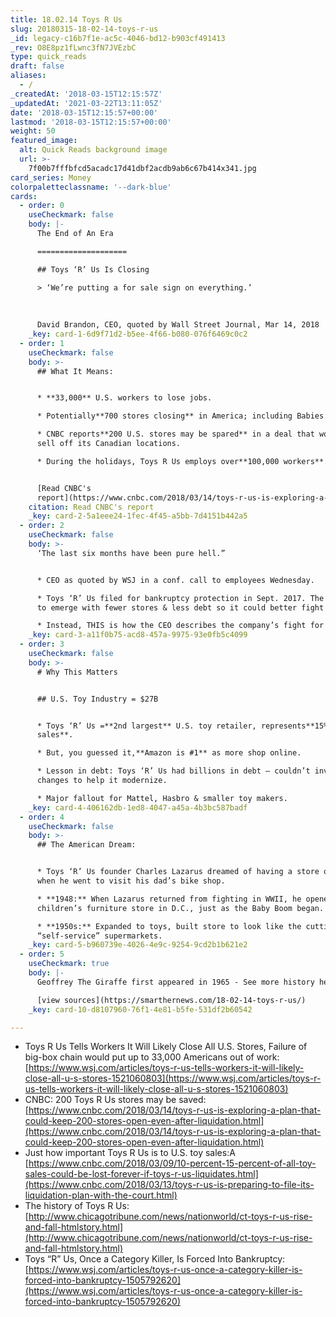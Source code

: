 ```yaml
---
title: 18.02.14 Toys R Us
slug: 20180315-18-02-14-toys-r-us
_id: legacy-c16b7f1e-ac5c-4046-bd12-b903cf491413
_rev: O8E8pz1fLwnc3fN7JVEzbC
type: quick_reads
draft: false
aliases:
  - /
_createdAt: '2018-03-15T12:15:57Z'
_updatedAt: '2021-03-22T13:11:05Z'
date: '2018-03-15T12:15:57+00:00'
lastmod: '2018-03-15T12:15:57+00:00'
weight: 50
featured_image:
  alt: Quick Reads background image
  url: >-
    7f00b7fffbfcd5acadc17d41dbf2acdb9ab6c67b414x341.jpg
card_series: Money
colorpaletteclassname: '--dark-blue'
cards:
  - order: 0
    useCheckmark: false
    body: |-
      The End of An Era

      ====================

      ## Toys ‘R’ Us Is Closing

      > ‘We’re putting a for sale sign on everything.’  
        
        
        
      David Brandon, CEO, quoted by Wall Street Journal, Mar 14, 2018
    _key: card-1-6d9f71d2-b5ee-4f66-b080-076f6469c0c2
  - order: 1
    useCheckmark: false
    body: >-
      ## What It Means:


      * **33,000** U.S. workers to lose jobs.

      * Potentially**700 stores closing** in America; including Babies ‘R’ Us.

      * CNBC reports**200 U.S. stores may be spared** in a deal that would also
      sell off its Canadian locations.

      * During the holidays, Toys R Us employs over**100,000 workers**.


      [Read CNBC's
      report](https://www.cnbc.com/2018/03/14/toys-r-us-is-exploring-a-plan-that-could-keep-200-stores-open-even-after-liquidation.html)
    citation: Read CNBC's report
    _key: card-2-5a1eee24-1fec-4f45-a5bb-7d4151b442a5
  - order: 2
    useCheckmark: false
    body: >-
      ‘The last six months have been pure hell.”


      * CEO as quoted by WSJ in a conf. call to employees Wednesday.

      * Toys ‘R’ Us filed for bankruptcy protection in Sept. 2017. The goal was
      to emerge with fewer stores & less debt so it could better fight rivals.

      * Instead, THIS is how the CEO describes the company’s fight for survival.
    _key: card-3-a11f0b75-acd8-457a-9975-93e0fb5c4099
  - order: 3
    useCheckmark: false
    body: >-
      # Why This Matters


      ## U.S. Toy Industry = $27B


      * Toys ‘R’ Us =**2nd largest** U.S. toy retailer, represents**15% of
      sales**.

      * But, you guessed it,**Amazon is #1** as more shop online.

      * Lesson in debt: Toys ‘R’ Us had billions in debt – couldn’t invest in
      changes to help it modernize.

      * Major fallout for Mattel, Hasbro & smaller toy makers.
    _key: card-4-406162db-1ed8-4047-a45a-4b3bc587badf
  - order: 4
    useCheckmark: false
    body: >-
      ## The American Dream:


      * Toys ‘R’ Us founder Charles Lazarus dreamed of having a store of his own
      when he went to visit his dad’s bike shop.

      * **1948:** When Lazarus returned from fighting in WWII, he opened a
      children’s furniture store in D.C., just as the Baby Boom began.

      * **1950s:** Expanded to toys, built store to look like the cutting-edge
      “self-service” supermarkets.
    _key: card-5-b960739e-4026-4e9c-9254-9cd2b1b621e2
  - order: 5
    useCheckmark: true
    body: |-
      Geoffrey The Giraffe first appeared in 1965 - See more history here:

      [view sources](https://smarthernews.com/18-02-14-toys-r-us/)
    _key: card-10-d8107960-76f1-4e81-b5fe-531df2b60542

---
```

* Toys R Us Tells Workers It Will Likely Close All U.S. Stores, Failure of big-box chain would put up to 33,000 Americans out of work: [https://www.wsj.com/articles/toys-r-us-tells-workers-it-will-likely-close-all-u-s-stores-1521060803](https://www.wsj.com/articles/toys-r-us-tells-workers-it-will-likely-close-all-u-s-stores-1521060803)
* CNBC: 200 Toys R Us stores may be saved: [https://www.cnbc.com/2018/03/14/toys-r-us-is-exploring-a-plan-that-could-keep-200-stores-open-even-after-liquidation.html](https://www.cnbc.com/2018/03/14/toys-r-us-is-exploring-a-plan-that-could-keep-200-stores-open-even-after-liquidation.html)
* Just how important Toys R Us is to U.S. toy sales:A [https://www.cnbc.com/2018/03/09/10-percent-15-percent-of-all-toy-sales-could-be-lost-forever-if-toys-r-us-liquidates.html](https://www.cnbc.com/2018/03/13/toys-r-us-is-preparing-to-file-its-liquidation-plan-with-the-court.html)
* The history of Toys R Us: [http://www.chicagotribune.com/news/nationworld/ct-toys-r-us-rise-and-fall-htmlstory.html](http://www.chicagotribune.com/news/nationworld/ct-toys-r-us-rise-and-fall-htmlstory.html)
* Toys “R” Us, Once a Category Killer, Is Forced Into Bankruptcy: [https://www.wsj.com/articles/toys-r-us-once-a-category-killer-is-forced-into-bankruptcy-1505792620](https://www.wsj.com/articles/toys-r-us-once-a-category-killer-is-forced-into-bankruptcy-1505792620)